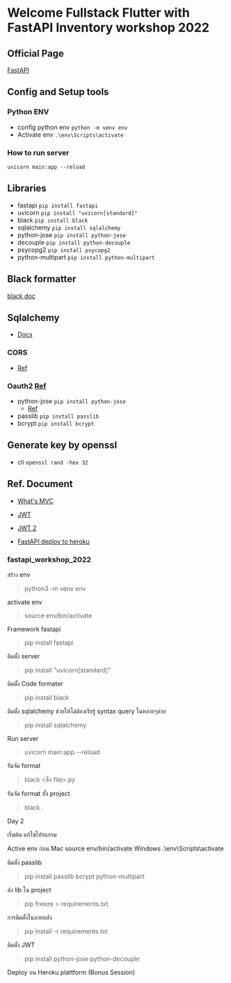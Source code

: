 # Welcome Fullstack Flutter with FastAPI Inventory workshop 2022

## Official Page
[FastAPI](https://fastapi.tiangolo.com/)
## Config and Setup tools
### Python ENV
* config python env
    `python -m venv env`
* Activate env
    `.\env\Scripts\activate`

### How to run server
`uvicorn main:app --reload`

## Libraries
* fastapi `pip install fastapi`
* uvicorn `pip install "uvicorn[standard]"`
* black `pip install black`
* sqlalchemy `pip install sqlalchemy`
* python-jose `pip install python-jose`
* decouple `pip install python-decouple`
* psycopg2 `pip install psycopg2`
* python-multipart `pip install python-multipart`

## Black formatter
[black doc](https://github.com/psf/black)

## Sqlalchemy
* [Docs](https://docs.sqlalchemy.org/en/14/orm/quickstart.html)

### CORS 
* [Ref](https://fastapi.tiangolo.com/tutorial/cors/)

### Oauth2 [Ref](https://fastapi.tiangolo.com/tutorial/security/oauth2-jwt/)
* python-jose `pip install python-jose`
    * [Ref](https://github.com/mpdavis/python-jose)
* passlib `pip install passlib`
* bcrypt `pip install bcrypt`

## Generate key by openssl
* cli `openssl rand -hex 32`

## Ref. Document
* [What's MVC](https://medium.com/computer-science-kmitl/%E0%B8%81%E0%B8%B2%E0%B8%A3%E0%B9%80%E0%B8%82%E0%B8%B5%E0%B8%A2%E0%B8%99%E0%B9%82%E0%B8%9B%E0%B8%A3%E0%B9%81%E0%B8%81%E0%B8%A3%E0%B8%A1%E0%B9%81%E0%B8%9A%E0%B8%9A-mvc-%E0%B8%84%E0%B8%B7%E0%B8%AD%E0%B8%AD%E0%B8%B0%E0%B9%84%E0%B8%A3-57112d932dde)
* [JWT](https://medium.com/rootusercc/json-web-token-%E0%B8%A1%E0%B8%B2%E0%B8%95%E0%B8%A3%E0%B8%90%E0%B8%B2%E0%B8%99%E0%B9%83%E0%B8%AB%E0%B8%A1%E0%B9%88-%E0%B9%83%E0%B8%99%E0%B8%81%E0%B8%B2%E0%B8%A3%E0%B8%97%E0%B8%B3-authentication-b0760dd9acd1)

* [JWT 2](https://www.devahoy.com/blog/2016/07/understanding-token-and-jwt-create-authentication-with-hapijs)

* [FastAPI deploy to heroku](https://stackoverflow.com/questions/68600980/deploying-fastapi-to-heroku-fails)


### fastapi_workshop_2022

สร้าง env
> python3 -m venv env

activate env
> source env/bin/activate

Framework fastapi
> pip install fastapi

ติดตั้ง server
> pip install "uvicorn[standard]"

ติดตั้ง Code formater
> pip install black    

ติดตั้ง sqlalchemy ช่วยให้ไม่ต้องเรียรู้ syntax  query ในหลายๆค่าย
> pip install sqlalchemy

Run server
> uvicorn main:app --reload

รันจัด format
> black <ชื่อ file>.py

รันจัด format ทั้ง project
> black .


Day 2

เริ่มต้น แก้ไขโปรแกรม

Active env ก่อน
Mac 
source env/bin/activate
Windows
.\env\Scripts\activate

ติดตั้ง passlib
>  pip install passlib bcrypt python-multipart

ส่ง lib ใน project
> pip freeze > requirements.txt

 การติดตั้งในภายหลัง
> pip install -r requirements.txt

ติดตั้ง JWT
> pip install python-jose python-decouple

Deploy บน Heroku plattform (Bonus Session)